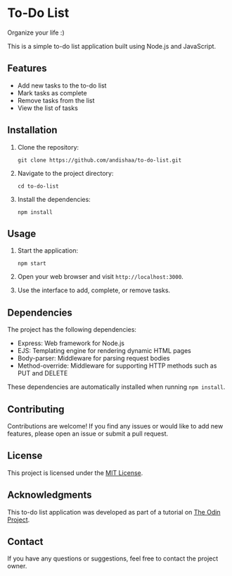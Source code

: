 # To-Do List

Organize your life :)

This is a simple to-do list application built using Node.js and JavaScript.

## Features

- Add new tasks to the to-do list
- Mark tasks as complete
- Remove tasks from the list
- View the list of tasks

## Installation

1. Clone the repository:

   ```shell
   git clone https://github.com/andishaa/to-do-list.git
   ```

2. Navigate to the project directory:

   ```shell
   cd to-do-list
   ```

3. Install the dependencies:

   ```shell
   npm install
   ```

## Usage

1. Start the application:

   ```shell
   npm start
   ```

2. Open your web browser and visit `http://localhost:3000`.

3. Use the interface to add, complete, or remove tasks.

## Dependencies

The project has the following dependencies:

- Express: Web framework for Node.js
- EJS: Templating engine for rendering dynamic HTML pages
- Body-parser: Middleware for parsing request bodies
- Method-override: Middleware for supporting HTTP methods such as PUT and DELETE

These dependencies are automatically installed when running `npm install`.

## Contributing

Contributions are welcome! If you find any issues or would like to add new features, please open an issue or submit a pull request.

## License

This project is licensed under the [MIT License](LICENSE).

## Acknowledgments

This to-do list application was developed as part of a tutorial on [The Odin Project](https://www.theodinproject.com/lessons/node-path-javascript-todo-list).

## Contact

If you have any questions or suggestions, feel free to contact the project owner.